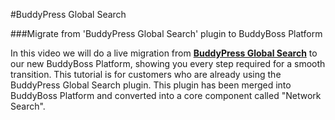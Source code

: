 #BuddyPress Global Search

###Migrate from 'BuddyPress Global Search' plugin to BuddyBoss Platform

In this video we will do a live migration from [**BuddyPress Global Search**](____) to our new BuddyBoss Platform, showing you every step required for a smooth transition. This tutorial is for customers who are already using the BuddyPress Global Search plugin. This plugin has been merged into BuddyBoss Platform and converted into a core component called "Network Search".
